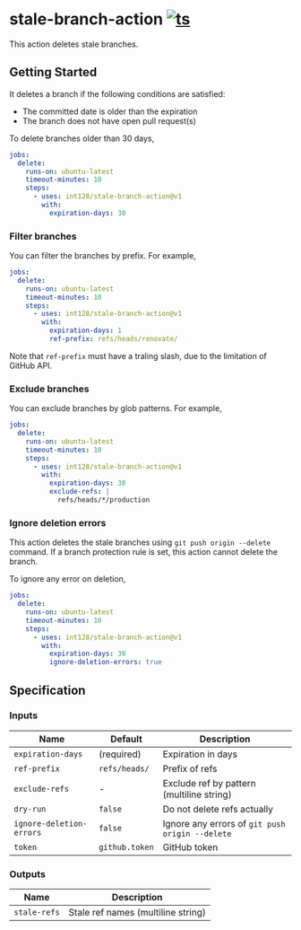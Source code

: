 # stale-branch-action [![ts](https://github.com/int128/stale-branch-action/actions/workflows/ts.yaml/badge.svg)](https://github.com/int128/stale-branch-action/actions/workflows/ts.yaml)

This action deletes stale branches.

## Getting Started

It deletes a branch if the following conditions are satisfied:

- The committed date is older than the expiration
- The branch does not have open pull request(s)

To delete branches older than 30 days,

```yaml
jobs:
  delete:
    runs-on: ubuntu-latest
    timeout-minutes: 10
    steps:
      - uses: int128/stale-branch-action@v1
        with:
          expiration-days: 30
```

### Filter branches

You can filter the branches by prefix.
For example,

```yaml
jobs:
  delete:
    runs-on: ubuntu-latest
    timeout-minutes: 10
    steps:
      - uses: int128/stale-branch-action@v1
        with:
          expiration-days: 1
          ref-prefix: refs/heads/renovate/
```

Note that `ref-prefix` must have a traling slash, due to the limitation of GitHub API.

### Exclude branches

You can exclude branches by glob patterns.
For example,

```yaml
jobs:
  delete:
    runs-on: ubuntu-latest
    timeout-minutes: 10
    steps:
      - uses: int128/stale-branch-action@v1
        with:
          expiration-days: 30
          exclude-refs: |
            refs/heads/*/production
```

### Ignore deletion errors

This action deletes the stale branches using `git push origin --delete` command.
If a branch protection rule is set, this action cannot delete the branch.

To ignore any error on deletion,

```yaml
jobs:
  delete:
    runs-on: ubuntu-latest
    timeout-minutes: 10
    steps:
      - uses: int128/stale-branch-action@v1
        with:
          expiration-days: 30
          ignore-deletion-errors: true
```

## Specification

### Inputs

| Name                     | Default        | Description                                     |
| ------------------------ | -------------- | ----------------------------------------------- |
| `expiration-days`        | (required)     | Expiration in days                              |
| `ref-prefix`             | `refs/heads/`  | Prefix of refs                                  |
| `exclude-refs`           | -              | Exclude ref by pattern (multiline string)       |
| `dry-run`                | `false`        | Do not delete refs actually                     |
| `ignore-deletion-errors` | `false`        | Ignore any errors of `git push origin --delete` |
| `token`                  | `github.token` | GitHub token                                    |

### Outputs

| Name         | Description                        |
| ------------ | ---------------------------------- |
| `stale-refs` | Stale ref names (multiline string) |
